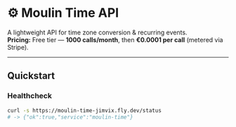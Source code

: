 # ⚙️ Moulin Time API

A lightweight API for time zone conversion & recurring events.  
**Pricing:** Free tier — **1000 calls/month**, then **€0.0001 per call** (metered via Stripe).

---

## Quickstart

### Healthcheck
```bash
curl -s https://moulin-time-jimvix.fly.dev/status
# -> {"ok":true,"service":"moulin-time"}
